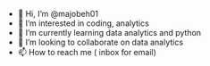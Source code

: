 - 👋 Hi, I’m @majobeh01
- 👀 I’m interested in coding, analytics
- 🌱 I’m currently learning data analytics and python
- 💞️ I’m looking to collaborate on data analytics
- 📫 How to reach me ( inbox for email)

<!---
majobeh01/majobeh01 is a ✨ special ✨ repository because its `README.md` (this file) appears on your GitHub profile.
You can click the Preview link to take a look at your changes.
--->
